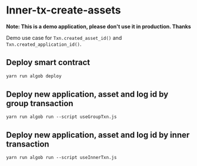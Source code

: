 # Inner-tx-create-assets

**Note: This is a demo application, please don't use it in production. Thanks**

Demo use case for `Txn.created_asset_id()` and `Txn.created_application_id()`.

## Deploy smart contract

```bash
yarn run algob deploy
```

## Deploy new application, asset and log id by group transaction

```
yarn run algob run --script useGroupTxn.js
```

## Deploy new application, asset and log id by inner transaction

```
yarn run algob run --script useInnerTxn.js
```
